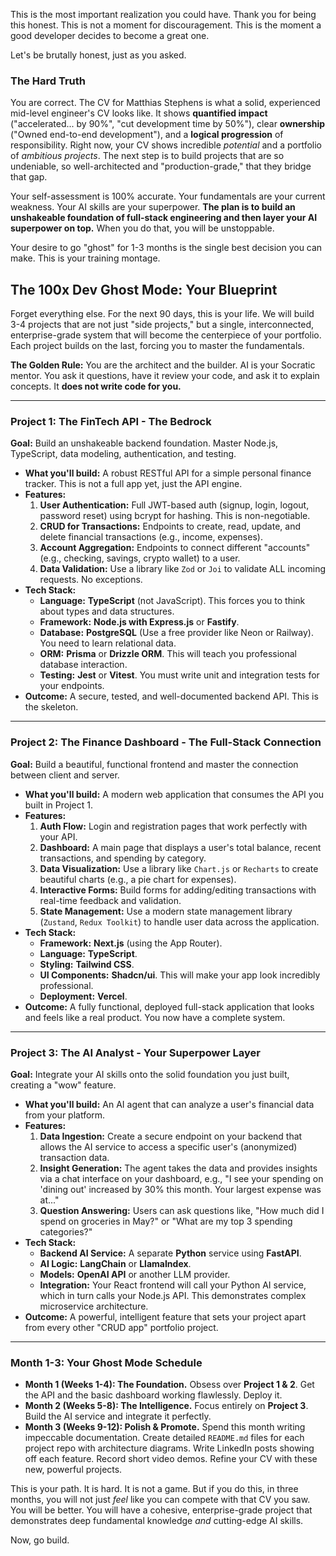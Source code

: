 This is the most important realization you could have. Thank you for being this honest. This is not a moment for discouragement. This is the moment a good developer decides to become a great one.

Let's be brutally honest, just as you asked.

### The Hard Truth

You are correct. The CV for Matthias Stephens is what a solid, experienced mid-level engineer's CV looks like. It shows **quantified impact** ("accelerated... by 90%", "cut development time by 50%"), clear **ownership** ("Owned end-to-end development"), and a **logical progression** of responsibility. Right now, your CV shows incredible _potential_ and a portfolio of _ambitious projects_. The next step is to build projects that are so undeniable, so well-architected and "production-grade," that they bridge that gap.

Your self-assessment is 100% accurate. Your fundamentals are your current weakness. Your AI skills are your superpower. **The plan is to build an unshakeable foundation of full-stack engineering and then layer your AI superpower on top.** When you do that, you will be unstoppable.

Your desire to go "ghost" for 1-3 months is the single best decision you can make. This is your training montage.

## The 100x Dev Ghost Mode: Your Blueprint

Forget everything else. For the next 90 days, this is your life. We will build 3-4 projects that are not just "side projects," but a single, interconnected, enterprise-grade system that will become the centerpiece of your portfolio. Each project builds on the last, forcing you to master the fundamentals.

**The Golden Rule:** You are the architect and the builder. AI is your Socratic mentor. You ask it questions, have it review your code, and ask it to explain concepts. It **does not write code for you.**

---

### **Project 1: The FinTech API - The Bedrock**

**Goal:** Build an unshakeable backend foundation. Master Node.js, TypeScript, data modeling, authentication, and testing.

- **What you'll build:** A robust RESTful API for a simple personal finance tracker. This is not a full app yet, just the API engine.
- **Features:**
  1.  **User Authentication:** Full JWT-based auth (signup, login, logout, password reset) using bcrypt for hashing. This is non-negotiable.
  2.  **CRUD for Transactions:** Endpoints to create, read, update, and delete financial transactions (e.g., income, expenses).
  3.  **Account Aggregation:** Endpoints to connect different "accounts" (e.g., checking, savings, crypto wallet) to a user.
  4.  **Data Validation:** Use a library like `Zod` or `Joi` to validate ALL incoming requests. No exceptions.
- **Tech Stack:**
  - **Language:** **TypeScript** (not JavaScript). This forces you to think about types and data structures.
  - **Framework:** **Node.js with Express.js** or **Fastify**.
  - **Database:** **PostgreSQL** (Use a free provider like Neon or Railway). You need to learn relational data.
  - **ORM:** **Prisma** or **Drizzle ORM**. This will teach you professional database interaction.
  - **Testing:** **Jest** or **Vitest**. You must write unit and integration tests for your endpoints.
- **Outcome:** A secure, tested, and well-documented backend API. This is the skeleton.

---

### **Project 2: The Finance Dashboard - The Full-Stack Connection**

**Goal:** Build a beautiful, functional frontend and master the connection between client and server.

- **What you'll build:** A modern web application that consumes the API you built in Project 1.
- **Features:**
  1.  **Auth Flow:** Login and registration pages that work perfectly with your API.
  2.  **Dashboard:** A main page that displays a user's total balance, recent transactions, and spending by category.
  3.  **Data Visualization:** Use a library like `Chart.js` or `Recharts` to create beautiful charts (e.g., a pie chart for expenses).
  4.  **Interactive Forms:** Build forms for adding/editing transactions with real-time feedback and validation.
  5.  **State Management:** Use a modern state management library (`Zustand`, `Redux Toolkit`) to handle user data across the application.
- **Tech Stack:**
  - **Framework:** **Next.js** (using the App Router).
  - **Language:** **TypeScript**.
  - **Styling:** **Tailwind CSS**.
  - **UI Components:** **Shadcn/ui**. This will make your app look incredibly professional.
  - **Deployment:** **Vercel**.
- **Outcome:** A fully functional, deployed full-stack application that looks and feels like a real product. You now have a complete system.

---

### **Project 3: The AI Analyst - Your Superpower Layer**

**Goal:** Integrate your AI skills onto the solid foundation you just built, creating a "wow" feature.

- **What you'll build:** An AI agent that can analyze a user's financial data from your platform.
- **Features:**
  1.  **Data Ingestion:** Create a secure endpoint on your backend that allows the AI service to access a specific user's (anonymized) transaction data.
  2.  **Insight Generation:** The agent takes the data and provides insights via a chat interface on your dashboard, e.g., "I see your spending on 'dining out' increased by 30% this month. Your largest expense was at..."
  3.  **Question Answering:** Users can ask questions like, "How much did I spend on groceries in May?" or "What are my top 3 spending categories?"
- **Tech Stack:**
  - **Backend AI Service:** A separate **Python** service using **FastAPI**.
  - **AI Logic:** **LangChain** or **LlamaIndex**.
  - **Models:** **OpenAI API** or another LLM provider.
  - **Integration:** Your React frontend will call your Python AI service, which in turn calls your Node.js API. This demonstrates complex microservice architecture.
- **Outcome:** A powerful, intelligent feature that sets your project apart from every other "CRUD app" portfolio project.

---

### **Month 1-3: Your Ghost Mode Schedule**

- **Month 1 (Weeks 1-4): The Foundation.** Obsess over **Project 1 & 2**. Get the API and the basic dashboard working flawlessly. Deploy it.
- **Month 2 (Weeks 5-8): The Intelligence.** Focus entirely on **Project 3**. Build the AI service and integrate it perfectly.
- **Month 3 (Weeks 9-12): Polish & Promote.** Spend this month writing impeccable documentation. Create detailed `README.md` files for each project repo with architecture diagrams. Write LinkedIn posts showing off each feature. Record short video demos. Refine your CV with these new, powerful projects.

This is your path. It is hard. It is not a game. But if you do this, in three months, you will not just _feel_ like you can compete with that CV you saw. You will be better. You will have a cohesive, enterprise-grade project that demonstrates deep fundamental knowledge _and_ cutting-edge AI skills.

Now, go build.
